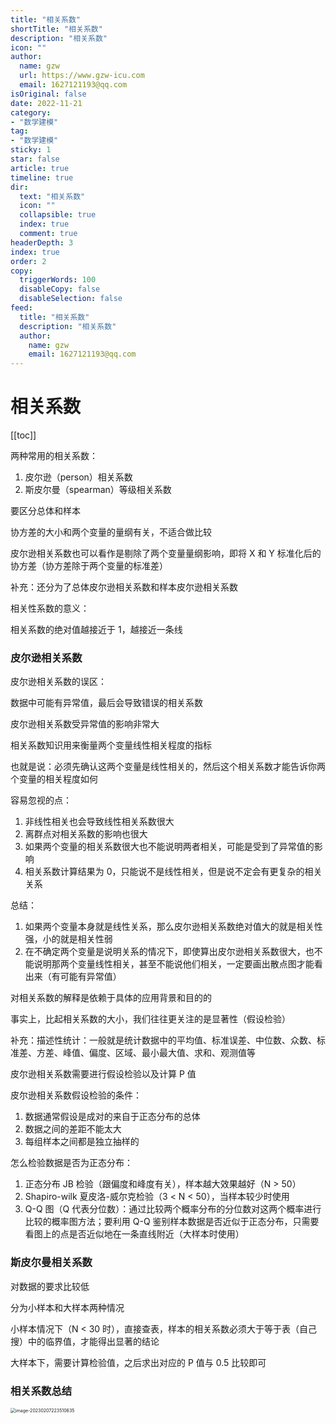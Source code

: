 ```yaml
---
title: "相关系数"
shortTitle: "相关系数"
description: "相关系数"
icon: ""
author: 
  name: gzw
  url: https://www.gzw-icu.com
  email: 1627121193@qq.com
isOriginal: false
date: 2022-11-21
category: 
- "数学建模"
tag:
- "数学建模"
sticky: 1
star: false
article: true
timeline: true
dir:
  text: "相关系数"
  icon: ""
  collapsible: true
  index: true
  comment: true
headerDepth: 3
index: true
order: 2
copy:
  triggerWords: 100
  disableCopy: false
  disableSelection: false
feed:
  title: "相关系数"
  description: "相关系数"
  author:
    name: gzw
    email: 1627121193@qq.com
---
```





# 相关系数

[[toc]]

两种常用的相关系数：

1. 皮尔逊（person）相关系数
2. 斯皮尔曼（spearman）等级相关系数

要区分总体和样本



协方差的大小和两个变量的量纲有关，不适合做比较

皮尔逊相关系数也可以看作是剔除了两个变量量纲影响，即将 X 和 Y 标准化后的协方差（协方差除于两个变量的标准差）

补充：还分为了总体皮尔逊相关系数和样本皮尔逊相关系数



相关性系数的意义：

相关系数的绝对值越接近于 1，越接近一条线



### 皮尔逊相关系数

皮尔逊相关系数的误区：

数据中可能有异常值，最后会导致错误的相关系数

皮尔逊相关系数受异常值的影响非常大

相关系数知识用来衡量两个变量线性相关程度的指标

也就是说：必须先确认这两个变量是线性相关的，然后这个相关系数才能告诉你两个变量的相关程度如何



容易忽视的点：

1. 非线性相关也会导致线性相关系数很大
2. 离群点对相关系数的影响也很大
3. 如果两个变量的相关系数很大也不能说明两者相关，可能是受到了异常值的影响
4. 相关系数计算结果为 0，只能说不是线性相关，但是说不定会有更复杂的相关关系



总结：

1. 如果两个变量本身就是线性关系，那么皮尔逊相关系数绝对值大的就是相关性强，小的就是相关性弱
2. 在不确定两个变量是说明关系的情况下，即使算出皮尔逊相关系数很大，也不能说明那两个变量线性相关，甚至不能说他们相关，一定要画出散点图才能看出来（有可能有异常值）



对相关系数的解释是依赖于具体的应用背景和目的的

事实上，比起相关系数的大小，我们往往更关注的是显著性（假设检验）



补充：描述性统计：一般就是统计数据中的平均值、标准误差、中位数、众数、标准差、方差、峰值、偏度、区域、最小最大值、求和、观测值等

皮尔逊相关系数需要进行假设检验以及计算 P 值

皮尔逊相关系数假设检验的条件：

1. 数据通常假设是成对的来自于正态分布的总体
2. 数据之间的差距不能太大
3. 每组样本之间都是独立抽样的 



怎么检验数据是否为正态分布：

1. 正态分布 JB 检验（跟偏度和峰度有关），样本越大效果越好（N > 50）
2. Shapiro-wilk 夏皮洛-威尔克检验（3 < N < 50），当样本较少时使用
3. Q-Q 图（Q 代表分位数）：通过比较两个概率分布的分位数对这两个概率进行比较的概率图方法；要利用 Q-Q 鉴别样本数据是否近似于正态分布，只需要看图上的点是否近似地在一条直线附近（大样本时使用）



### 斯皮尔曼相关系数

对数据的要求比较低

分为小样本和大样本两种情况

小样本情况下（N < 30 时），直接查表，样本的相关系数必须大于等于表（自己搜）中的临界值，才能得出显著的结论

大样本下，需要计算检验值，之后求出对应的 P 值与 0.5 比较即可



### 相关系数总结

<img src="https://my-photos-1.oss-cn-hangzhou.aliyuncs.com/markdown//%E5%BB%BA%E6%A8%A1/20230207/%E7%9B%B8%E5%85%B3%E7%B3%BB%E6%95%B0%E6%AF%94%E8%BE%83.png" alt="image-20230207223510635" style="zoom:50%" />



